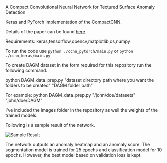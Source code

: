 A Compact Convolutional Neural Network for Textured Surface Anomaly Detection

Keras and PyTorch implementation of the CompactCNN. 

Details of the paper can be found [here](https://www.semanticscholar.org/paper/A-Compact-Convolutional-Neural-Network-for-Textured-Racki-Tomazevic/17d3f90cb63fbac50a5e49b8a46e633ec1f526fd#extracted).

Requirements:
keras,tensorflow,opencv,matplotlib,os,numpy

To run the code use `python ./ccnn_pytorch/main.py` or `python ./ccnn_keras/main.py`

To create DAGM dataset in the form required for this repository run the following command.

python DAGM_data_prep.py "dataset directory path where you want the folders to be created" "DAGM folder path" 

For example:  python DAGM_data_prep.py "/john/doe/datasets" "john/doe/DAGM" 

I've included the images folder in the repository as well the weights of the trained models.

Following is a sample result of the network.

![Sample Result](https://github.com/msminhas93/CompactCNN/blob/master/SampleOutput/output17.png)

The network outputs an anomaly heatmap and an anomaly score. The segmentation model is trained for 25 epochs and classification model for 10 epochs. However, the best model based on validation loss is kept. 
